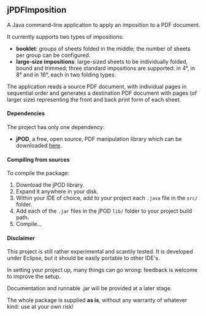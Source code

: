 ## jPDFImposition

A Java command-line application to apply an imposition to a PDF document.

It currently supports two types of impositions:
- **booklet**: groups of sheets folded in the middle; the number of sheets per group can be configured.
- **large-size impositions**: large-sized sheets to be individually folded, bound and trimmed; three standard impositions are supported: in 4°, in 8° and in 16°, each in two folding types.

The application reads a source PDF document, with individual pages in sequential order and generates a destination PDF document with pages (of larger size) representing the front and back print form of each sheet.

#### Dependencies

The project has only one dependency:
- **jPOD**, a free, open source, PDF manipulation library which can be downloaded [here](http://opensource.intarsys.de/home/en/index.php?n=JPod.HomePage).

#### Compiling from sources

To compile the package:

1. Download the jPOD library.
2. Expand it anywhere in your disk.
3. Within your IDE of choice, add to your project each `.java` file in the `src/` folder.
3. Add each of the `.jar` files in the jPOD `lib/` folder to your project build path.
4. Compile...

#### Disclaimer

This project is still rather experimental and scantily tested. It is developed under Eclipse, but it should be easily portable to other IDE's.

In setting your project up, many things can go wrong: feedback is welcome to improve the setup.

Documentation and runnable .jar will be provided at a later stage.

The whole package is supplied **as is**, without any warranty of whatever kind: use at your own risk!
